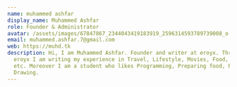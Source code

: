 ```yaml
---
name: muhammed ashfar
display_name: Muhammed Ashfar
role: Founder & Administrator
avatar: /assets/images/67847867_2344043419183919_2596314593789739008_o.jpg
email: muhammed.ashfar.7@gmail.com
web: https://muhd.tk
description: Hi, I am Muhammed Ashfar. Founder and writer at eroyx. Through
  eroyx I am writing my experience in Travel, Lifestyle, Movies, Food, Culture,
  etc. Moreover I am a student who likes Programming, Preparing food, Reading,
  Drawing.
---
```

